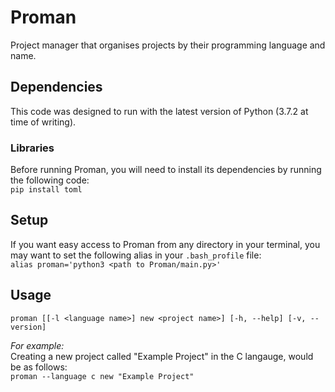 # Proman
Project manager that organises projects by their programming language and name.

## Dependencies
This code was designed to run with the latest version of Python (3.7.2 at time
of writing).
### Libraries
Before running Proman, you will need to install its dependencies by running the
following code:  
`pip install toml`

## Setup
If you want easy access to Proman from any directory in your terminal, you may
want to set the following alias in your `.bash_profile` file:  
`alias proman='python3 <path to Proman/main.py>'`

## Usage
`proman [[-l <language name>] new <project name>] [-h, --help] [-v, --version]`

*For example:*  
Creating a new project called "Example Project" in the C langauge, would be as
follows:  
`proman --language c new "Example Project"`